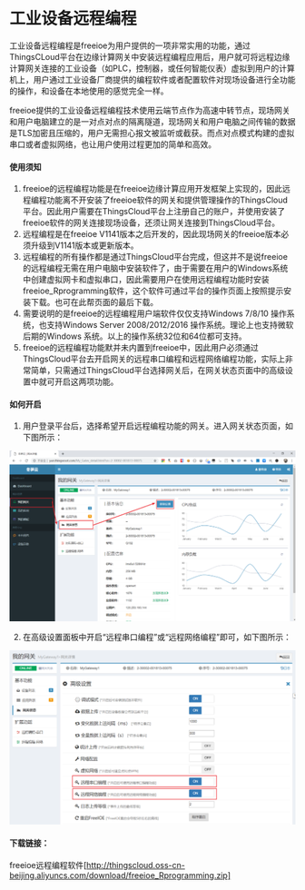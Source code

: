 # 工业设备远程编程

工业设备远程编程是freeioe为用户提供的一项非常实用的功能，通过ThingsCLoud平台在边缘计算网关中安装远程编程应用后，用户就可将远程边缘计算网关连接的工业设备（如PLC，控制器，或任何智能仪表）虚拟到用户的计算机上，用户通过工业设备厂商提供的编程软件或者配置软件对现场设备进行全功能的操作，和设备在本地使用的感觉完全一样。

freeioe提供的工业设备远程编程技术使用云端节点作为高速中转节点，现场网关和用户电脑建立的是一对点对点的隔离隧道，现场网关和用户电脑之间传输的数据是TLS加密且压缩的，用户无需担心报文被监听或截获。而点对点模式构建的虚拟串口或者虚拟网络，也让用户使用过程更加的简单和高效。

#### 使用须知

1. freeioe的远程编程功能是在freeioe边缘计算应用开发框架上实现的，因此远程编程功能离不开安装了freeioe软件的网关和提供管理操作的ThingsCloud平台。因此用户需要在ThingsCloud平台上注册自己的账户，并使用安装了freeioe软件的网关连接现场设备，还须让网关连接到ThingsCloud平台。
2. 远程编程是在freeioe V1141版本之后开发的，因此现场网关的freeioe版本必须升级到V1141版本或更新版本。
3. 远程编程的所有操作都是通过ThingsCloud平台完成，但这并不是说freeioe的远程编程无需在用户电脑中安装软件了，由于需要在用户的Windows系统中创建虚拟网卡和虚拟串口，因此需要用户在使用远程编程功能时安装freeioe_Rprogramming软件，这个软件可通过平台的操作页面上按照提示安装下载。也可在此帮页面的最后下载。
4. 需要说明的是freeioe的远程编程用户端软件仅仅支持Windows 7/8/10 操作系统，也支持Windows Server 2008/2012/2016 操作系统。理论上也支持微软后期的Windows 系统。以上的操作系统32位和64位都可支持。
5. freeioe的远程编程功能默并未内置到freeioe中，因此用户必须通过ThingsCloud平台去开启网关的远程串口编程和远程网络编程功能，实际上非常简单，只需通过ThingsCloud平台选择网关后，在网关状态页面中的高级设置中就可开启这两项功能。

#### 如何开启

1. 用户登录平台后，选择希望开启远程编程功能的网关。进入网关状态页面，如下图所示：
   
![](../../assets/Rprograming01.png)

2. 在高级设置面板中开启“远程串口编程”或“远程网络编程”即可，如下图所示：

![](../../assets/Rprograming02.png)




#### 下载链接：
freeioe远程编程软件[http://thingscloud.oss-cn-beijing.aliyuncs.com/download/freeioe_Rprogramming.zip]

